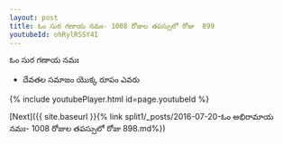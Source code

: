 ```yaml
---
layout: post
title: ఓం సుర గణాయ నమః- 1008 రోజుల తపస్సులో రోజు  899
youtubeId: ohRylRSSY4I
---
```

 
 
 ఓం సుర గణాయ నమః  
 
 -  దేవతల సమాజం యొక్క రూపం ఎవరు 
 
  
 
  
 
 
 
 
 
 


{% include youtubePlayer.html id=page.youtubeId %}
 
[Next]({{ site.baseurl }}{% link  split1/_posts/2016-07-20-ఓం అభిరామాయ నమః- 1008 రోజుల తపస్సులో రోజు  898.md%})
 
